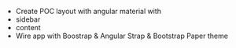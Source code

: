 * Create POC layout with angular material with
 * sidebar
 * content
* Wire app with Boostrap & Angular Strap & Bootstrap Paper theme
